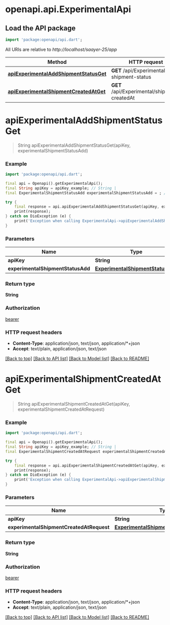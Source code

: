 # openapi.api.ExperimentalApi

## Load the API package
```dart
import 'package:openapi/api.dart';
```

All URIs are relative to *http://localhost/saayer-25/app*

Method | HTTP request | Description
------------- | ------------- | -------------
[**apiExperimentalAddShipmentStatusGet**](ExperimentalApi.md#apiexperimentaladdshipmentstatusget) | **GET** /api/Experimental/add-shipment-status | 
[**apiExperimentalShipmentCreatedAtGet**](ExperimentalApi.md#apiexperimentalshipmentcreatedatget) | **GET** /api/Experimental/shipment-createdAt | 


# **apiExperimentalAddShipmentStatusGet**
> String apiExperimentalAddShipmentStatusGet(apiKey, experimentalShipmentStatusAdd)



### Example
```dart
import 'package:openapi/api.dart';

final api = Openapi().getExperimentalApi();
final String apiKey = apiKey_example; // String | 
final ExperimentalShipmentStatusAdd experimentalShipmentStatusAdd = ; // ExperimentalShipmentStatusAdd | 

try {
    final response = api.apiExperimentalAddShipmentStatusGet(apiKey, experimentalShipmentStatusAdd);
    print(response);
} catch on DioException (e) {
    print('Exception when calling ExperimentalApi->apiExperimentalAddShipmentStatusGet: $e\n');
}
```

### Parameters

Name | Type | Description  | Notes
------------- | ------------- | ------------- | -------------
 **apiKey** | **String**|  | 
 **experimentalShipmentStatusAdd** | [**ExperimentalShipmentStatusAdd**](ExperimentalShipmentStatusAdd.md)|  | [optional] 

### Return type

**String**

### Authorization

[bearer](../README.md#bearer)

### HTTP request headers

 - **Content-Type**: application/json, text/json, application/*+json
 - **Accept**: text/plain, application/json, text/json

[[Back to top]](#) [[Back to API list]](../README.md#documentation-for-api-endpoints) [[Back to Model list]](../README.md#documentation-for-models) [[Back to README]](../README.md)

# **apiExperimentalShipmentCreatedAtGet**
> String apiExperimentalShipmentCreatedAtGet(apiKey, experimentalShipmentCreatedAtRequest)



### Example
```dart
import 'package:openapi/api.dart';

final api = Openapi().getExperimentalApi();
final String apiKey = apiKey_example; // String | 
final ExperimentalShipmentCreatedAtRequest experimentalShipmentCreatedAtRequest = ; // ExperimentalShipmentCreatedAtRequest | 

try {
    final response = api.apiExperimentalShipmentCreatedAtGet(apiKey, experimentalShipmentCreatedAtRequest);
    print(response);
} catch on DioException (e) {
    print('Exception when calling ExperimentalApi->apiExperimentalShipmentCreatedAtGet: $e\n');
}
```

### Parameters

Name | Type | Description  | Notes
------------- | ------------- | ------------- | -------------
 **apiKey** | **String**|  | 
 **experimentalShipmentCreatedAtRequest** | [**ExperimentalShipmentCreatedAtRequest**](ExperimentalShipmentCreatedAtRequest.md)|  | [optional] 

### Return type

**String**

### Authorization

[bearer](../README.md#bearer)

### HTTP request headers

 - **Content-Type**: application/json, text/json, application/*+json
 - **Accept**: text/plain, application/json, text/json

[[Back to top]](#) [[Back to API list]](../README.md#documentation-for-api-endpoints) [[Back to Model list]](../README.md#documentation-for-models) [[Back to README]](../README.md)

